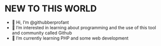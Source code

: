 # NEW TO THIS WORLD


- 👋 Hi, I’m @githubberprofant
- 👀 I’m interested in learning about programming and the use of this tool and community called Github
- 🌱 I’m currently learning PHP and some web development


